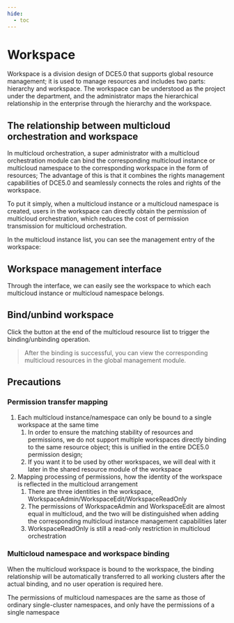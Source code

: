 ```yaml
---
hide:
  - toc
---
```


# Workspace

Workspace is a division design of DCE5.0 that supports global resource management; it is used to manage resources and includes two parts: hierarchy and workspace.
The workspace can be understood as the project under the department, and the administrator maps the hierarchical relationship in the enterprise through the hierarchy and the workspace.

## The relationship between multicloud orchestration and workspace

In multicloud orchestration, a super administrator with a multicloud orchestration module can bind the corresponding multicloud instance or multicloud namespace to the corresponding workspace in the form of resources;
The advantage of this is that it combines the rights management capabilities of DCE5.0 and seamlessly connects the roles and rights of the workspace.

To put it simply, when a multicloud instance or a multicloud namespace is created, users in the workspace can directly obtain the permission of multicloud orchestration, which reduces the cost of permission transmission for multicloud orchestration.

In the multicloud instance list, you can see the management entry of the workspace:



## Workspace management interface

Through the interface, we can easily see the workspace to which each multicloud instance or multicloud namespace belongs.



## Bind/unbind workspace

Click the button at the end of the multicloud resource list to trigger the binding/unbinding operation.



> After the binding is successful, you can view the corresponding multicloud resources in the global management module.

## Precautions

### Permission transfer mapping

1. Each multicloud instance/namespace can only be bound to a single workspace at the same time
    1. In order to ensure the matching stability of resources and permissions, we do not support multiple workspaces directly binding to the same resource object; this is unified in the entire DCE5.0 permission design;
    2. If you want it to be used by other workspaces, we will deal with it later in the shared resource module of the workspace
2. Mapping processing of permissions, how the identity of the workspace is reflected in the multicloud arrangement
    1. There are three identities in the workspace, WorkspaceAdmin/WorkspaceEdit/WorkspaceReadOnly
    2. The permissions of WorkspaceAdmin and WorkspaceEdit are almost equal in multicloud, and the two will be distinguished when adding the corresponding multicloud instance management capabilities later
    3. WorkspaceReadOnly is still a read-only restriction in multicloud orchestration

### Multicloud namespace and workspace binding

When the multicloud workspace is bound to the workspace, the binding relationship will be automatically transferred to all working clusters after the actual binding, and no user operation is required here.

The permissions of multicloud namespaces are the same as those of ordinary single-cluster namespaces, and only have the permissions of a single namespace